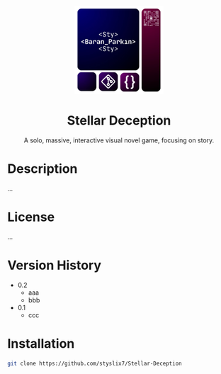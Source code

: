 <div align="center">

  <img src="Git_Logo_0.png" alt="logo" width="200" height="auto" />

  # Stellar Deception

  A solo, massive, interactive visual novel game, focusing on story.

</div>

# Description

...

# License

...

# Version History

* 0.2
    * aaa
    * bbb
* 0.1
    * ccc

# Installation

```bash
git clone https://github.com/styslix7/Stellar-Deception


